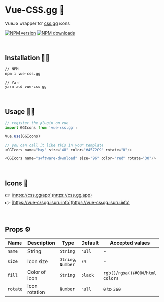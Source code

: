 # Vue-CSS.gg 👋

VueJS wrapper for [css.gg](https://css.gg) icons

[![NPM version](https://img.shields.io/npm/v/vue-css.gg.svg?style=flat)](https://npmjs.com/package/vue-css.gg) [![NPM downloads](https://img.shields.io/npm/dm/vue-css.gg.svg?style=flat)](https://npmjs.com/package/vue-css.gg)


<br>

## Installation 👨‍💻

```bash
// NPM
npm i vue-css.gg

// Yarn
yarn add vue-css.gg
```
<br>

## Usage 💃🕺

```javascript
// register the plugin on vue
import GGIcons from 'vue-css.gg';

Vue.use(GGIcons)
```

```javascript
// you can call it like this in your template
<GGIcons name="boy" size="48" color="#4572C9" rotate="0"/>

<GGIcons name="software-download" size="96" color="red" rotate="30"/>
```
<br>

## Icons 🔗

👉 [https://css.gg/app](https://css.gg/app)<br/>
👉 [https://vue-cssgg.isuru.info](https://vue-cssgg.isuru.info)



<br>

## Props ⚙️

|  Name | Description | Type | Default | Accepted values |
|---|---|--- | --- | --- |
|`name`  | String  | `String` | `null`  | - |
|  `size` | Icon size  | `String`, `Number` | `24` | - |
| `fill` | Color of icon | `String` | `black` | `rgb()`/`rgba()`/`#000`/`html colors` |
| `rotate` | Icon rotation | `Number` | `null` | `0` to `360` |
